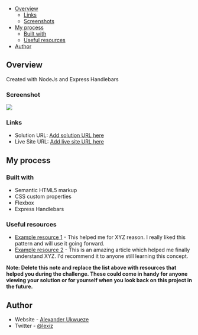 
- [Overview](#overview)
  - [Links](#links)
  - [Screenshots](#screenshot)
- [My process](#my-process)
  - [Built with](#built-with)
  - [Useful resources](#useful-resources)
- [Author](#author)

## Overview
Created with NodeJs and Express Handlebars



### Screenshot

![](./screenshot.jpg)



### Links

- Solution URL: [Add solution URL here](https://your-solution-url.com)
- Live Site URL: [Add live site URL here](https://your-live-site-url.com)

## My process

### Built with

- Semantic HTML5 markup
- CSS custom properties
- Flexbox
- Express Handlebars




### Useful resources

- [Example resource 1](https://www.example.com) - This helped me for XYZ reason. I really liked this pattern and will use it going forward.
- [Example resource 2](https://www.example.com) - This is an amazing article which helped me finally understand XYZ. I'd recommend it to anyone still learning this concept.

**Note: Delete this note and replace the list above with resources that helped you during the challenge. These could come in handy for anyone viewing your solution or for yourself when you look back on this project in the future.**

## Author

- Website - [Alexander Ukwueze](https://alexander-ukwueze.netlify.app)
- Twitter - [@lexiz](https://www.twitter.com/lexiz-uchenna_)
